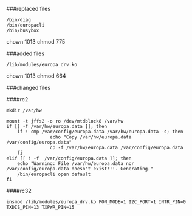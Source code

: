 ###replaced files

```
/bin/diag
/bin/europacli
/bin/busybox
```
chown 1013
chmod 775


###added files
```
/lib/modules/europa_drv.ko
```

chown 1013
chmod 664

###changed files

####rc2
```
mkdir /var/hw

mount -t jffs2 -o ro /dev/mtdblock8 /var/hw
if [[ -f /var/hw/europa.data ]]; then
	if ! cmp /var/config/europa.data /var/hw/europa.data -s; then
                echo "Copy /var/hw/europa.data /var/config/europa.data"
                cp -f /var/hw/europa.data /var/config/europa.data
	fi
elif [[ ! -f  /var/config/europa.data ]]; then
    echo "Warning: File /var/hw/europa.data nor /var/config/europa.data doesn't exist!!!. Generating."
    /bin/europacli open default
fi
```

####rc32
```
insmod /lib/modules/europa_drv.ko PON_MODE=1 I2C_PORT=1 INTR_PIN=0 TXDIS_PIN=13 TXPWR_PIN=15
```